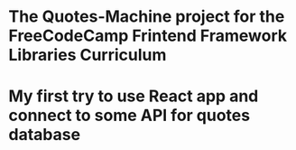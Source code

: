 # The Quotes-Machine project for the FreeCodeCamp Frintend Framework Libraries Curriculum

# My first try to use React app and connect to some API for quotes database